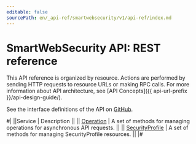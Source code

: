 ```yaml
---
editable: false
sourcePath: en/_api-ref/smartwebsecurity/v1/api-ref/index.md
---
```


# SmartWebSecurity API: REST reference

This API reference is organized by resource. Actions are performed by sending HTTP requests to resource URLs or making RPC calls. For more information about API architecture, see [API Concepts]({{ api-url-prefix }}/api-design-guide/).

See the interface definitions of the API on [GitHub](https://github.com/yandex-cloud/cloudapi).

#|
||Service | Description ||
|| [Operation](Operation/index.md) | A set of methods for managing operations for asynchronous API requests. ||
|| [SecurityProfile](SecurityProfile/index.md) | A set of methods for managing SecurityProfile resources. ||
|#